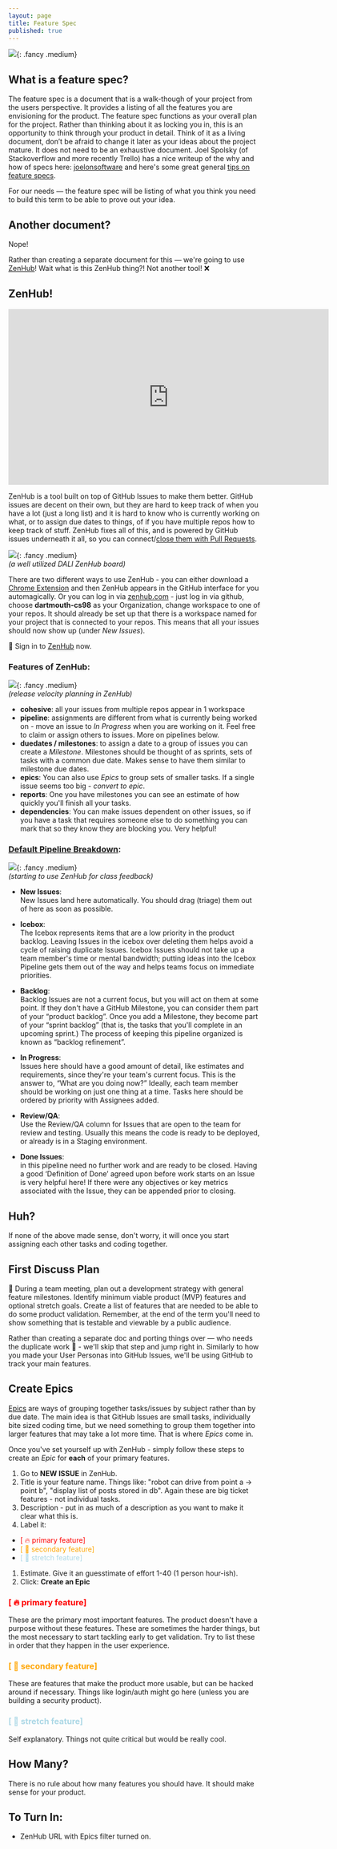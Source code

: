 ```yaml
---
layout: page
title: Feature Spec
published: true
---
```



![](img/feature_spec.gif){: .fancy .medium}

## What is a feature spec? 

The feature spec is a document that is a walk-though of your project from the users perspective. It provides a listing of all the features you are envisioning for the product. The feature spec functions as your overall plan for the project. Rather than thinking about it as locking you in, this is an opportunity to think through your product in detail. Think of it as a living document, don’t be afraid to change it later as your ideas about the project mature. It does not need to be an exhaustive document. Joel Spolsky (of Stackoverflow and more recently Trello) has a nice writeup of the why and how of specs here: [joelonsoftware](http://www.joelonsoftware.com/articles/fog0000000035.html) and here's some great general [tips on feature specs](https://medium.com/dali-lab/9-ideas-for-more-useful-feature-specs-7ca5c679ca3c). 

For our needs — the feature spec will be listing of what you think you need to build this term to be able to prove out your idea. 

## Another document?

Nope! 

Rather than creating a separate document for this — we're going to use [ZenHub](https://www.zenhub.com/)!  Wait what is this ZenHub thing?! Not another tool!  ❌

## ZenHub! 

<iframe class="fancy" src="https://player.vimeo.com/video/207024351" width="640" height="351" frameborder="0" webkitallowfullscreen mozallowfullscreen allowfullscreen></iframe>

ZenHub is a tool built on top of GitHub Issues to make them better. GitHub issues are decent on their own, but they are hard to keep track of when you have a lot (just a long list) and it is hard to know who is currently working on what, or to assign due dates to things, of if you have multiple repos how to keep track of stuff. ZenHub fixes all of this, and is powered by GitHub issues underneath it all, so you can connect/[close them with Pull Requests](https://blog.github.com/2013-05-14-closing-issues-via-pull-requests/). 

![](img/zenhub-board.jpg){: .fancy .medium}
<br>*(a well utilized DALI ZenHub board)*

There are two different ways to use ZenHub - you can either download a [Chrome Extension](https://www.zenhub.com/extension) and then ZenHub appears in the GitHub interface for you automagically. Or you can log in via [zenhub.com](https://app.zenhub.com) - just log in via github, choose **dartmouth-cs98** as your Organization,  change workspace to one of your repos.  It should already be set up that there is a workspace named for your project that is connected to your repos.  This means that all your issues should now show up (under *New Issues*). 

🚀 Sign in to [ZenHub](https://app.zenhub.com) now.

### Features of ZenHub:

![](img/release-velocity.jpg){: .fancy .medium}
<br>*(release velocity planning in ZenHub)*

* **cohesive**: all your issues from multiple repos appear in 1 workspace
* **pipeline**:  assignments are different from what is currently being worked on - move an issue to *In Progress* when you are working on it. Feel free to claim or assign others to issues. More on pipelines below. 
* **duedates / milestones**: to assign a date to a group of issues you can create a *Milestone*. Milestones should be thought of as sprints,  sets of tasks with a common due date.  Makes sense to have them similar to milestone due dates.
* **epics**: You can also use *Epics* to group sets of smaller tasks.  If a single issue seems too big - *convert to epic*.
* **reports**: One you have milestones you can see an estimate of how quickly you'll finish all your tasks.
* **dependencies**: You can make issues dependent on other issues, so if you have a task that requires someone else to do something you can mark that so they know they are blocking you. Very helpful!


### [Default Pipeline Breakdown](https://help.zenhub.com/support/solutions/articles/43000010339-setting-up-your-first-zenhub-workspace): 

![](img/zenhub-for-class.jpg){: .fancy .medium}
<br>*(starting to use ZenHub for class feedback)*


* **New Issues**:<br>
    New Issues land here automatically. You should drag (triage) them out of here as soon as possible.

* **Icebox**:<br>
    The Icebox represents items that are a low priority in the product backlog. Leaving Issues in the icebox over deleting them helps avoid a cycle of raising duplicate Issues. Icebox Issues should not take up a team member's time or mental bandwidth; putting ideas into the Icebox Pipeline gets them out of the way and helps teams focus on immediate priorities.

* **Backlog**:<br>
    Backlog Issues are not a current focus, but you will act on them at some point. If they don't have a GitHub Milestone, you can consider them part of your “product backlog”. Once you add a Milestone, they become part of your “sprint backlog” (that is, the tasks that you'll complete in an upcoming sprint.) The process of keeping this pipeline organized is known as “backlog refinement”.

* **In Progress**:<br>
     Issues here should have a good amount of detail, like estimates and requirements, since they're your team's current focus. This is the answer to, “What are you doing now?” Ideally, each team member should be working on just one thing at a time. Tasks here should be ordered by priority with Assignees added.

* **Review/QA**:<br>
    Use the Review/QA column for Issues that are open to the team for review and testing. Usually this means the code is ready to be deployed, or already is in a Staging environment.

* **Done Issues**:<br>
    in this pipeline need no further work and are ready to be closed. Having a good ‘Definition of Done’ agreed upon before work starts on an Issue is very helpful here! If there were any objectives or key metrics associated with the Issue, they can be appended prior to closing.

## Huh?

If none of the above made sense, don't worry, it will once you start assigning each other tasks and coding together. 

## First Discuss Plan

🚀 During a team meeting, plan out a development strategy with general feature milestones. Identify minimum viable product (MVP) features and optional stretch goals. Create a list of features that are needed to be able to do some product validation. Remember, at the end of the term you'll need to show something that is testable and viewable by a public audience.

Rather than creating a separate doc and porting things over — who needs the duplicate work 🤦‍ - we'll skip that step and jump right in.  Similarly to how you made your User Personas into GitHub Issues, we'll be using GitHub to track your main features. 

## Create Epics

[Epics](https://help.zenhub.com/support/solutions/articles/43000010341) are ways of grouping together tasks/issues by subject rather than by due date.  The main idea is that GitHub Issues are small tasks, individually bite sized coding time, but we need something to group them together into larger features that may take a lot more time. That is where *Epics* come in. 

Once you've set yourself up with ZenHub - simply follow these steps to create an *Epic* for **each** of your primary features.

1. Go to **NEW ISSUE** in ZenHub.
1. Title is your feature name. Things like: "robot can drive from point a -> point b", "display list of posts stored in db".  Again these are big ticket features - not individual tasks.
1. Description - put in as much of a description as you want to make it clear what this is.
1. Label it:
  * <font style="color:red">[ 🔥 primary feature]</font>
  * <font style="color:orange">[ 💼 secondary feature]</font>
  * <font style="color:lightblue">[ 🏹 stretch feature]</font>
1. Estimate. Give it an guesstimate of effort 1-40 (1 person hour-ish).
1. Click: **Create an Epic**


### <font style="color:red">[ 🔥 primary feature]</font>

These are the primary most important features. The product doesn't have a purpose without these features. These are sometimes the harder things, but the most necessary to start tackling early to get validation. Try to list these in order that they happen in the user experience.

### <font style="color:orange">[ 💼 secondary feature]</font>

These are features that make the product more usable, but can be hacked around if necessary. Things like login/auth might go here (unless you are building a security product).

### <font style="color:lightblue">[ 🏹 stretch feature]</font>

Self explanatory. Things not quite critical but would be really cool.


## How Many?

There is no rule about how many features you should have. It should make sense for your product. 


## To Turn In:

* ZenHub URL with Epics filter turned on.